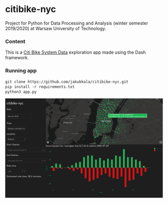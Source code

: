 # citibike-nyc

Project for Python for Data Processing and Analysis (winter semester 2019/2020) at Warsaw University of Technology.


### Content

This is a [Citi Bike System Data](https://www.citibikenyc.com/system-data) exploration app made using the Dash framework. 

### Running app

```
git clone https://github.com/jakubkala/citibike-nyc.git
pip install -r requirements.txt
python3 app.py
```

![app.png](https://github.com/jakubkala/citibike-nyc/blob/master/app.png)
